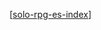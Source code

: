 [[solo-rpg-es-index]]

[//begin]: # "Autogenerated link references for markdown compatibility"
[solo-rpg-es-index]: solo-rpg-es-index "Indice español"
[//end]: # "Autogenerated link references"
